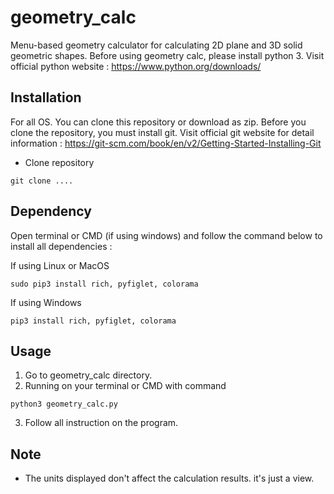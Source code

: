 # geometry_calc
Menu-based geometry calculator for calculating 2D plane and 3D solid geometric shapes.
Before using geometry calc, please install python 3. Visit official python website : 
https://www.python.org/downloads/

## Installation
For all OS. You can clone this repository or download as zip. Before you clone 
the repository, you must install git. Visit official git website for detail information : 
https://git-scm.com/book/en/v2/Getting-Started-Installing-Git 

- Clone repository

```
git clone ....
```

## Dependency
Open terminal or CMD (if using windows) and follow the command below to 
install all dependencies :

If using Linux or MacOS
```
sudo pip3 install rich, pyfiglet, colorama
```

If using Windows
```
pip3 install rich, pyfiglet, colorama
```

## Usage
1. Go to geometry_calc directory.
2. Running on your terminal or CMD with command
``` 
python3 geometry_calc.py
```
3. Follow all instruction on the program.

## Note
- The units displayed don't affect the calculation results. it's just a view.
